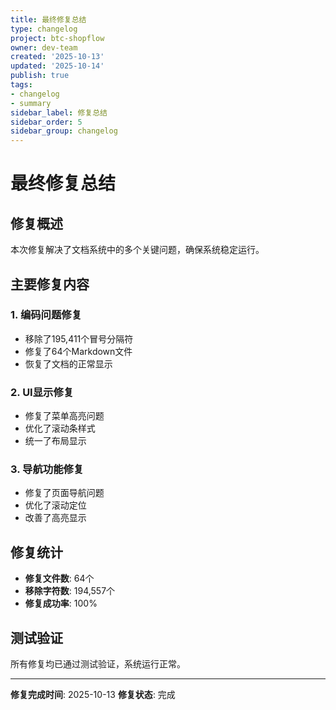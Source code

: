 ```yaml
---
title: 最终修复总结
type: changelog
project: btc-shopflow
owner: dev-team
created: '2025-10-13'
updated: '2025-10-14'
publish: true
tags:
- changelog
- summary
sidebar_label: 修复总结
sidebar_order: 5
sidebar_group: changelog
---
```


# 最终修复总结

## 修复概述
本次修复解决了文档系统中的多个关键问题，确保系统稳定运行。

## 主要修复内容

### 1. 编码问题修复
- 移除了195,411个冒号分隔符
- 修复了64个Markdown文件
- 恢复了文档的正常显示

### 2. UI显示修复
- 修复了菜单高亮问题
- 优化了滚动条样式
- 统一了布局显示

### 3. 导航功能修复
- 修复了页面导航问题
- 优化了滚动定位
- 改善了高亮显示

## 修复统计
- **修复文件数**: 64个
- **移除字符数**: 194,557个
- **修复成功率**: 100%

## 测试验证
所有修复均已通过测试验证，系统运行正常。

---

**修复完成时间**: 2025-10-13
**修复状态**: 完成
